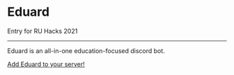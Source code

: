# Eduard 

Entry for RU Hacks 2021
<hr>

Eduard is an all-in-one education-focused discord bot.

<a href="https://discord.com/api/oauth2/authorize?client_id=838073242174488626&permissions=523328&scope=bot">Add Eduard to your server!</a>
